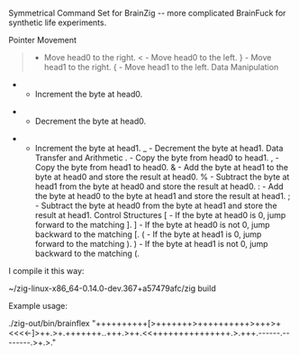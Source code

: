 Symmetrical Command Set for BrainZig -- more complicated BrainFuck for synthetic life experiments. 


Pointer Movement
> - Move head0 to the right.
< - Move head0 to the left.
} - Move head1 to the right.
{ - Move head1 to the left.
Data Manipulation
+ - Increment the byte at head0.
- - Decrement the byte at head0.
* - Increment the byte at head1.
_ - Decrement the byte at head1.
Data Transfer and Arithmetic
. - Copy the byte from head0 to head1.
, - Copy the byte from head1 to head0.
& - Add the byte at head1 to the byte at head0 and store the result at head0.
% - Subtract the byte at head1 from the byte at head0 and store the result at head0.
: - Add the byte at head0 to the byte at head1 and store the result at head1.
; - Subtract the byte at head0 from the byte at head1 and store the result at head1.
Control Structures
[ - If the byte at head0 is 0, jump forward to the matching ].
] - If the byte at head0 is not 0, jump backward to the matching [.
( - If the byte at head1 is 0, jump forward to the matching ).
) - If the byte at head1 is not 0, jump backward to the matching (.


I compile it this way:

~/zig-linux-x86_64-0.14.0-dev.367+a57479afc/zig build

Example usage:

./zig-out/bin/brainflex "++++++++++[>+++++++>++++++++++>+++>+<<<<-]>++.>+.+++++++..+++.>++.<<+++++++++++++++.>.+++.------.--------.>+.>."


